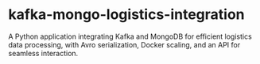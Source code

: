 # kafka-mongo-logistics-integration
A Python application integrating Kafka and MongoDB for efficient logistics data processing, with Avro serialization, Docker scaling, and an API for seamless interaction.
